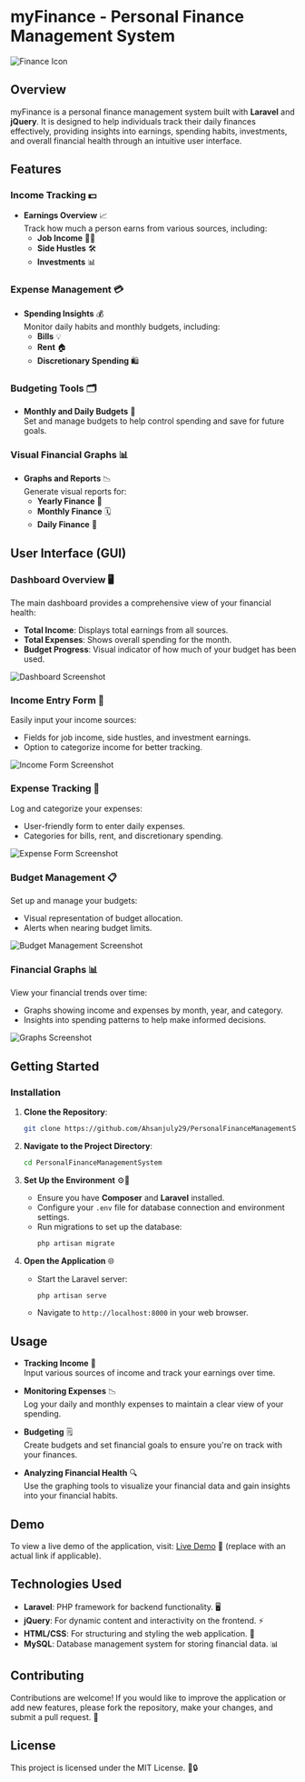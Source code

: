 # myFinance - Personal Finance Management System

![Finance Icon](https://img.icons8.com/ios-filled/100/000000/money.png)

## Overview
myFinance is a personal finance management system built with **Laravel** and **jQuery**. It is designed to help individuals track their daily finances effectively, providing insights into earnings, spending habits, investments, and overall financial health through an intuitive user interface.

## Features

### Income Tracking 💵
- **Earnings Overview** 📈  
  Track how much a person earns from various sources, including:
  - **Job Income** 🧑‍💼
  - **Side Hustles** 🛠️
  - **Investments** 📊

### Expense Management 💳
- **Spending Insights** 💰  
  Monitor daily habits and monthly budgets, including:
  - **Bills** 💡
  - **Rent** 🏠
  - **Discretionary Spending** 🛍️

### Budgeting Tools 🗂️
- **Monthly and Daily Budgets** 📅  
  Set and manage budgets to help control spending and save for future goals.

### Visual Financial Graphs 📊
- **Graphs and Reports** 📉  
  Generate visual reports for:
  - **Yearly Finance** 📆
  - **Monthly Finance** 🗓️
  - **Daily Finance** 📅

## User Interface (GUI)

### Dashboard Overview 🖥️
The main dashboard provides a comprehensive view of your financial health:
- **Total Income**: Displays total earnings from all sources.
- **Total Expenses**: Shows overall spending for the month.
- **Budget Progress**: Visual indicator of how much of your budget has been used.

![Dashboard Screenshot](https://via.placeholder.com/600x300.png?text=Dashboard+Screenshot)

### Income Entry Form 📝
Easily input your income sources:
- Fields for job income, side hustles, and investment earnings.
- Option to categorize income for better tracking.

![Income Form Screenshot](https://via.placeholder.com/600x300.png?text=Income+Form+Screenshot)

### Expense Tracking 🧾
Log and categorize your expenses:
- User-friendly form to enter daily expenses.
- Categories for bills, rent, and discretionary spending.

![Expense Form Screenshot](https://via.placeholder.com/600x300.png?text=Expense+Form+Screenshot)

### Budget Management 📋
Set up and manage your budgets:
- Visual representation of budget allocation.
- Alerts when nearing budget limits.

![Budget Management Screenshot](https://via.placeholder.com/600x300.png?text=Budget+Management+Screenshot)

### Financial Graphs 📊
View your financial trends over time:
- Graphs showing income and expenses by month, year, and category.
- Insights into spending patterns to help make informed decisions.

![Graphs Screenshot](https://via.placeholder.com/600x300.png?text=Graphs+Screenshot)

## Getting Started

### Installation

1. **Clone the Repository**:
   ```bash
   git clone https://github.com/Ahsanjuly29/PersonalFinanceManagementSystem.git
   ```

2. **Navigate to the Project Directory**:
   ```bash
   cd PersonalFinanceManagementSystem
   ```

3. **Set Up the Environment** ⚙️🔧  
   - Ensure you have **Composer** and **Laravel** installed.
   - Configure your `.env` file for database connection and environment settings.
   - Run migrations to set up the database:
     ```bash
     php artisan migrate
     ```

4. **Open the Application** 🌐  
   - Start the Laravel server:
     ```bash
     php artisan serve
     ```
   - Navigate to `http://localhost:8000` in your web browser.

## Usage

- **Tracking Income** 📝  
  Input various sources of income and track your earnings over time.

- **Monitoring Expenses** 📉  
  Log your daily and monthly expenses to maintain a clear view of your spending.

- **Budgeting** 🗒️  
  Create budgets and set financial goals to ensure you're on track with your finances.

- **Analyzing Financial Health** 🔍  
  Use the graphing tools to visualize your financial data and gain insights into your financial habits.

## Demo
To view a live demo of the application, visit: [Live Demo](https://your-live-demo-link.com) 🌟 (replace with an actual link if applicable).

## Technologies Used
- **Laravel**: PHP framework for backend functionality. 🖥️
- **jQuery**: For dynamic content and interactivity on the frontend. ⚡
- **HTML/CSS**: For structuring and styling the web application. 🎨
- **MySQL**: Database management system for storing financial data. 📊

## Contributing
Contributions are welcome! If you would like to improve the application or add new features, please fork the repository, make your changes, and submit a pull request. 🤝

## License
This project is licensed under the MIT License. 📝🔒
